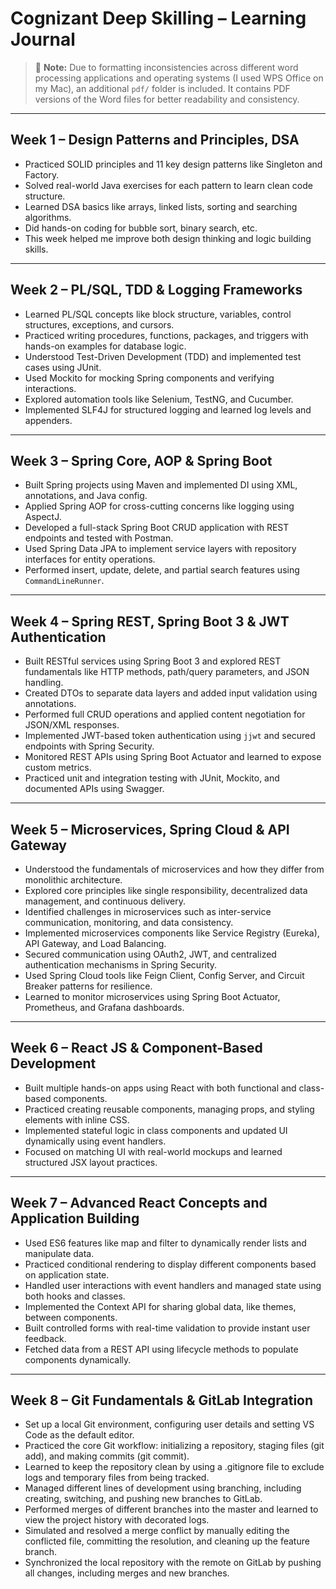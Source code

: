 # Cognizant Deep Skilling – Learning Journal

> 📌 **Note:** Due to formatting inconsistencies across different word processing applications and operating systems (I used WPS Office on my Mac), an additional `pdf/` folder is included. It contains PDF versions of the Word files for better readability and consistency.

---

## Week 1 – Design Patterns and Principles, DSA

- Practiced SOLID principles and 11 key design patterns like Singleton and Factory.  
- Solved real-world Java exercises for each pattern to learn clean code structure.  
- Learned DSA basics like arrays, linked lists, sorting and searching algorithms.  
- Did hands-on coding for bubble sort, binary search, etc.  
- This week helped me improve both design thinking and logic building skills.

---

## Week 2 – PL/SQL, TDD & Logging Frameworks

- Learned PL/SQL concepts like block structure, variables, control structures, exceptions, and cursors.  
- Practiced writing procedures, functions, packages, and triggers with hands-on examples for database logic.  
- Understood Test-Driven Development (TDD) and implemented test cases using JUnit.  
- Used Mockito for mocking Spring components and verifying interactions.  
- Explored automation tools like Selenium, TestNG, and Cucumber.  
- Implemented SLF4J for structured logging and learned log levels and appenders.

---

## Week 3 – Spring Core, AOP & Spring Boot

- Built Spring projects using Maven and implemented DI using XML, annotations, and Java config.  
- Applied Spring AOP for cross-cutting concerns like logging using AspectJ.  
- Developed a full-stack Spring Boot CRUD application with REST endpoints and tested with Postman.  
- Used Spring Data JPA to implement service layers with repository interfaces for entity operations.  
- Performed insert, update, delete, and partial search features using `CommandLineRunner`.

---

## Week 4 – Spring REST, Spring Boot 3 & JWT Authentication

- Built RESTful services using Spring Boot 3 and explored REST fundamentals like HTTP methods, path/query parameters, and JSON handling.  
- Created DTOs to separate data layers and added input validation using annotations.  
- Performed full CRUD operations and applied content negotiation for JSON/XML responses.  
- Implemented JWT-based token authentication using `jjwt` and secured endpoints with Spring Security.  
- Monitored REST APIs using Spring Boot Actuator and learned to expose custom metrics.  
- Practiced unit and integration testing with JUnit, Mockito, and documented APIs using Swagger.

---

## Week 5 – Microservices, Spring Cloud & API Gateway

- Understood the fundamentals of microservices and how they differ from monolithic architecture.
- Explored core principles like single responsibility, decentralized data management, and continuous delivery.
- Identified challenges in microservices such as inter-service communication, monitoring, and data consistency.
- Implemented microservices components like Service Registry (Eureka), API Gateway, and Load Balancing.
- Secured communication using OAuth2, JWT, and centralized authentication mechanisms in Spring Security.
- Used Spring Cloud tools like Feign Client, Config Server, and Circuit Breaker patterns for resilience.
- Learned to monitor microservices using Spring Boot Actuator, Prometheus, and Grafana dashboards.

--- 

## Week 6 – React JS & Component-Based Development

- Built multiple hands-on apps using React with both functional and class-based components.
- Practiced creating reusable components, managing props, and styling elements with inline CSS.
- Implemented stateful logic in class components and updated UI dynamically using event handlers.
- Focused on matching UI with real-world mockups and learned structured JSX layout practices.

--- 

## Week 7 – Advanced React Concepts and Application Building

- Used ES6 features like map and filter to dynamically render lists and manipulate data.
- Practiced conditional rendering to display different components based on application state.
- Handled user interactions with event handlers and managed state using both hooks and classes.
- Implemented the Context API for sharing global data, like themes, between components.
- Built controlled forms with real-time validation to provide instant user feedback.
- Fetched data from a REST API using lifecycle methods to populate components dynamically.

---

## Week 8 – Git Fundamentals & GitLab Integration

- Set up a local Git environment, configuring user details and setting VS Code as the default editor.
- Practiced the core Git workflow: initializing a repository, staging files (git add), and making commits (git commit).
- Learned to keep the repository clean by using a .gitignore file to exclude logs and temporary files from being tracked.
- Managed different lines of development using branching, including creating, switching, and pushing new branches to GitLab.
- Performed merges of different branches into the master and learned to view the project history with decorated logs.
- Simulated and resolved a merge conflict by manually editing the conflicted file, committing the resolution, and cleaning up the feature branch.
- Synchronized the local repository with the remote on GitLab by pushing all changes, including merges and new branches.

  
